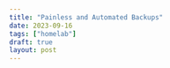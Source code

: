 ```yaml
---
title: "Painless and Automated Backups"
date: 2023-09-16
tags: ["homelab"]
draft: true
layout: post
---
```



